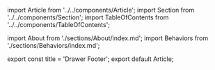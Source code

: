 import Article from '../../components/Article';
import Section from '../../components/Section';
import TableOfContents from '../../components/TableOfContents';

import About from './sections/About/index.md';
import Behaviors from './sections/Behaviors/index.md';

<About />
<Section title="Table of Contents">
    <TableOfContents />
</Section>
<Section title="Behaviors">
    <Behaviors />
</Section>

export const title = 'Drawer Footer';
export default Article;
